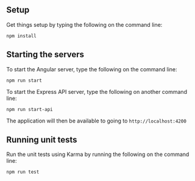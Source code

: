 ## Setup
Get things setup by typing the following on the command line:
````
npm install
````
 
## Starting the servers
To start the Angular server, type the following on the command line:
````
npm run start
````

To start the Express API server, type the following on another command line:
````
npm run start-api
````
The application will then be available to going to `http://localhost:4200`

## Running unit tests
Run the unit tests using Karma by running the following on the command line:
````
npm run test
````
